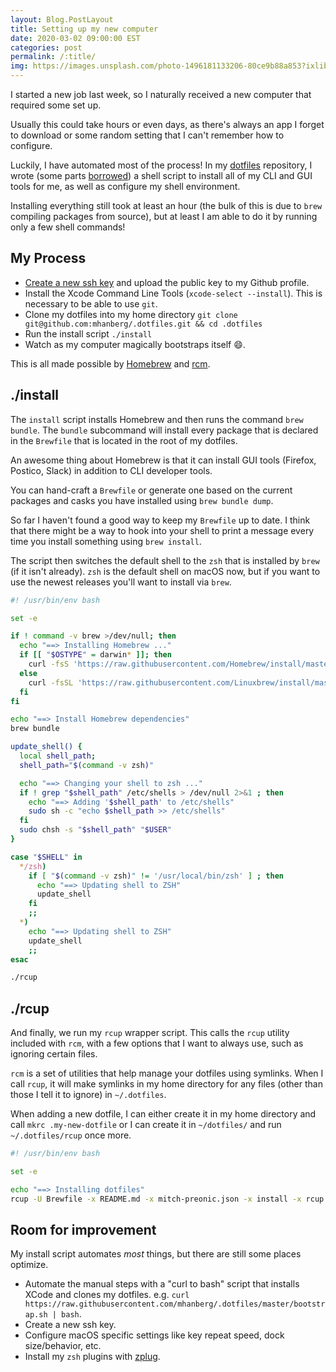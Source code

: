 ```yaml
---
layout: Blog.PostLayout
title: Setting up my new computer
date: 2020-03-02 09:00:00 EST
categories: post
permalink: /:title/
img: https://images.unsplash.com/photo-1496181133206-80ce9b88a853?ixlib=rb-1.2.1&ixid=eyJhcHBfaWQiOjEyMDd9&auto=format&fit=crop&w=2551&q=80
---
```


I started a new job last week, so I naturally received a new computer that required some set up.

Usually this could take hours or even days, as there's always an app I forget to download or some random setting that I can't remember how to configure.

Luckily, I have automated most of the process! In my [dotfiles](https://github.com/mhanberg/.dotfiles) repository, I wrote (some parts [borrowed](https://github.com/thoughtbot/laptop)) a shell script to install all of my CLI and GUI tools for me, as well as configure my shell environment.

Installing everything still took at least an hour (the bulk of this is due to `brew` compiling packages from source), but at least I am able to do it by running only a few shell commands!

## My Process

- [Create a new ssh key](https://help.github.com/en/github/authenticating-to-github/generating-a-new-ssh-key-and-adding-it-to-the-ssh-agent) and upload the public key to my Github profile.
- Install the Xcode Command Line Tools (`xcode-select --install`). This is necessary to be able to use `git`. 
- Clone my dotfiles into my home directory `git clone git@github.com:mhanberg/.dotfiles.git && cd .dotfiles`
- Run the install script `./install`
- Watch as my computer magically bootstraps itself 😄.

This is all made possible by [Homebrew](https://brew.sh) and [rcm](https://github.com/thoughtbot/rcm).

## ./install

The `install` script installs Homebrew and then runs the command `brew bundle`. The `bundle` subcommand will install every package that is declared in the `Brewfile` that is located in the root of my dotfiles.

An awesome thing about Homebrew is that it can install GUI tools (Firefox, Postico, Slack) in addition to CLI developer tools.

You can hand-craft a `Brewfile` or generate one based on the current packages and casks you have installed using `brew bundle dump`. 

So far I haven't found a good way to keep my `Brewfile` up to date. I think that there might be a way to hook into your shell to print a message every time you install something using `brew install`.

The script then switches the default shell to the `zsh` that is installed by `brew` (if it isn't already). `zsh` is the default shell on macOS now, but if you want to use the newest releases you'll want to install via `brew`.

```bash
#! /usr/bin/env bash

set -e

if ! command -v brew >/dev/null; then
  echo "==> Installing Homebrew ..."
  if [[ "$OSTYPE" = darwin* ]]; then
    curl -fsS 'https://raw.githubusercontent.com/Homebrew/install/master/install' | ruby
  else
    curl -fsSL 'https://raw.githubusercontent.com/Linuxbrew/install/master/install.sh' | sh -c
  fi
fi

echo "==> Install Homebrew dependencies"
brew bundle

update_shell() {
  local shell_path;
  shell_path="$(command -v zsh)"

  echo "==> Changing your shell to zsh ..."
  if ! grep "$shell_path" /etc/shells > /dev/null 2>&1 ; then
    echo "==> Adding '$shell_path' to /etc/shells"
    sudo sh -c "echo $shell_path >> /etc/shells"
  fi
  sudo chsh -s "$shell_path" "$USER"
}

case "$SHELL" in
  */zsh)
    if [ "$(command -v zsh)" != '/usr/local/bin/zsh' ] ; then
      echo "==> Updating shell to ZSH"
      update_shell
    fi
    ;;
  *)
    echo "==> Updating shell to ZSH"
    update_shell
    ;;
esac

./rcup
```

## ./rcup

And finally, we run my `rcup` wrapper script. This calls the `rcup` utility included with `rcm`, with a few options that I want to always use, such as ignoring certain files.

`rcm` is a set of utilities that help manage your dotfiles using symlinks. When I call `rcup`, it will make symlinks in my home directory for any files (other than those I tell it to ignore) in `~/.dotfiles`.

When adding a new dotfile, I can either create it in my home directory and call `mkrc .my-new-dotfile` or I can create it in `~/dotfiles/` and run `~/.dotfiles/rcup` once more.

```bash
#! /usr/bin/env bash

set -e

echo "==> Installing dotfiles"
rcup -U Brewfile -x README.md -x mitch-preonic.json -x install -x rcup -v
```

## Room for improvement

My install script automates _most_ things, but there are still some places optimize.

- Automate the manual steps with a "curl to bash" script that installs XCode and clones my dotfiles. e.g. `curl https://raw.githubusercontent.com/mhanberg/.dotfiles/master/bootstrap.sh | bash`.
- Create a new ssh key.
- Configure macOS specific settings like key repeat speed, dock size/behavior, etc.
- Install my `zsh` plugins with [zplug](https://github.com/zplug/zplug).
